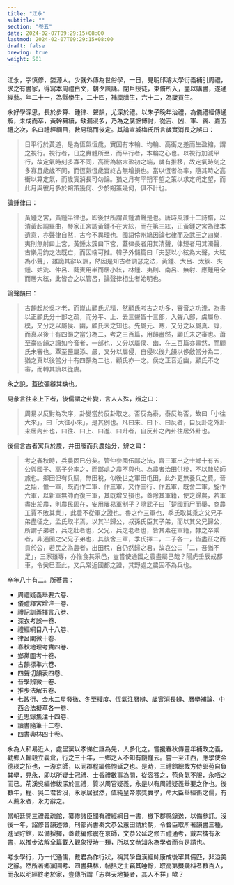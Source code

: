 ```yaml
---
title: "江永"
subtitle: ""
section: "卷五"
date: 2024-02-07T09:29:15+08:00
lastmod: 2024-02-07T09:29:15+08:00
draft: false
brewing: true
weight: 501
---
```



江永，字慎修，婺源人。少就外傅為世俗學，一日，見明邱濬大學衍義補引周禮，求之有書家，得寫本周禮白文，朝夕諷誦。閉戶授徒，束脩所入，盡以購書，遂通經藝。年二十一，為縣學生，二十四，補廩膳生，六十二，為歲貢生。

永好學深思，長於步算、鍾律、聲韻，尤深於禮。以朱子晚年治禮，為儀禮經傳通解，未成而卒，黃幹纂續，缺漏浸多，乃為之廣摭博討，從吉、凶、軍、賓、嘉五禮之次，名曰禮經綱目，數易稿而後定。其論宣城梅氏所言歲實消長之誤曰：

> 日平行於黃道，是為恆氣恆歲，實因有本輪、均輪、高衝之差而生盈縮，謂之視行。視行者，日之實體所至，而平行者，本輪之心也。以視行加減平行，故定氣時刻多寡不同，高衝為縮末盈初之端，歲有推移，故定氣時刻之多寡且歲歲不同，而恆氣恆歲實終古無增損也。當以恆者為率，隨其時之高衝以算定氣，而歲實消長可勿論。猶之月有平朔平望之策以求定朔定望，而此月與彼月多於朔策幾何、少於朔策幾何，俱不計也。

論鍾律曰：

> 黃鍾之宮，黃鍾半律也，即後世所謂黃鍾清聲是也。唐時風雅十二詩譜，以清黃起調畢曲，琴家正宮調黃鍾不在大絃，而在第三絃，正黃鍾之宮為律本遺意，亦聲律自然，古今不異理也。國語伶州鳩因論七律而及武王之四樂，夷則無射曰上宮，黃鍾太簇曰下宮，蓋律長者用其清聲，律短者用其濁聲，古樂用鈞之法既亡，而因端可推。韓子外儲篇曰「夫瑟以小絃為大聲，大絃為小聲」，雖詭其辭以諷，然因是知古者調瑟之法，黃鍾、大呂、太簇、夾鍾、姑洗、仲呂、蕤賓用半而居小絃，林鍾、夷則、南呂、無射、應鍾用全而居大絃，此皆合之以管呂，論聲律相生者始明也。

論聲韻曰：

> 古韻起於吳才老，而崑山顧氏尤精，然顧氏考古之功多，審音之功淺，為書以正顧氏分十部之疏，而分平、上、去三聲皆十三部，入聲八部，虞屬魚、模，又分之以屬侯、幽，顧氏未之知也。先屬元、寒，又分之以屬真、諄，而真以後十有四韻之當分為二，考之三百篇，用韻畫然，顧氏未之審也。蕭至豪四韻之讀如今音者，一部也，又分以屬侯、幽，在三百篇亦畫然，而顧氏未審也。覃至鹽屬添、嚴，又分以屬侵，自侵以後九韻以侈斂當分為二，猶之真以後當分十有四韻為二也，顧氏亦一之。侯之正音近幽，顧氏不之審，而轉其讀以從虞。

永之說，蓋欲彌縫其缺也。

易彖言往來上下者，後儒謂之卦變，言人人殊，辨之曰：

> 周易以反對為次序，卦變當於反卦取之。否反為泰，泰反為否，故曰「小往大來」，曰「大往小來」，是其例也。凡曰來、曰下、曰反者，自反卦之外卦來居內卦也，曰往、曰上、曰進、曰升者，自反卦之內卦往居外卦也。

後儒言古者寓兵於農，井田廢而兵農始分，辨之曰：

> 考之春秋時，兵農固已分矣。管仲參國伍鄙之法，齊三軍出之士鄉十有五，公與國子、高子分率之，而鄙處之農不與也。為農者治田供稅，不以隸於師旅也。鄉田但有兵賦，無田稅，似後世之軍田屯田，此外更無養兵之費。晉之始，惟一軍，既而作二軍、作三軍，又作三行、作五軍，既舍二軍，旋作六軍，以新軍無帥而復三軍，其既增又損也，蓋除其軍籍，使之歸農，若軍盡出於農，則農民固在，安用屢易軍制乎？隨武子曰「楚國荊尸而舉，商農工賈不敗其業」，此農不從軍之證也。魯之作三軍也，季氏取其乘之父兄子弟盡征之，孟氏取半焉，以其半歸公，叔孫氏臣其子弟，而以其父兄歸公，所謂子弟者，兵之壯者也，父兄，兵之老者也，皆其素在軍籍，隸之卒乘者，非通國之父兄子弟也，其後舍三軍，季氏擇二，二子各一，皆盡征之而貢於公，若民之為農者，出田稅，自仍然歸之君，故哀公曰「二，吾猶不足」，三家雖專，亦惟食其采邑，豈嘗使通國之農盡屬己哉？陽虎壬辰戒都車，令癸巳至此，又兵常近國都之證，其野處之農固不為兵也。

卒年八十有二。所著書：

- 周禮疑義舉要六卷、
- 儀禮釋宮增注一卷、
- 禮記訓義擇言八卷、
- 深衣考誤一卷、
- 禮經綱目八十八卷、
- 律呂闡微十卷、
- 春秋地理考實四卷、
- 鄉黨圖考十卷、
- 古韻標準六卷、
- 四聲切韻表四卷、
- 音學辨微一卷、
- 推步法解五卷、
- 七政衍、金水二星發微、冬至權度、恆氣注曆辨、歲實消長辨、曆學補論、中西合法擬草各一卷、
- 近思錄集注十四卷、
- 讀書隨筆十二卷、
- 四書典林四十卷。

永為人和易近人，處里黨以孝悌仁讓為先，人多化之。嘗援春秋傳豐年補敗之義，勸鄉人輸穀立義倉，行之三十年，一鄉之人不知有饑饉云。嘗一至江西，應學使金德瑛之招也，一游京師，以同郡程編修恂延之也。是時，三禮館總裁方侍郎苞自負其學，見永，即以所疑士冠禮、士昏禮數事為問，從容答之，苞負氣不服，永哂之而已。荊溪吳編修紱深於三禮，質以周官疑義，永是以有周禮疑義舉要之作也。後數年，程、吳二君皆沒，永家居寂然，值純皇帝崇獎實學，命大臣舉經術之儒，有人薦永者，永力辭之。

當朝廷開三禮義疏館，纂修諸臣聞有禮經綱目一書，檄下郡縣錄送，以備參訂。沒後一年，詔修音韻述微，刑部尚書秦文恭公蕙田請於朝，令督臣取所著韻書三種，進呈貯館，以備採擇，蓋戴編修震在京師，文恭公延之修五禮通考，戴君攜有永書，以推步法解全篇載入觀象授時一類，所以文恭知永為學者而有是請也。

考永學行，乃一代通儒，戴君為作行狀，稱其學自漢經師康成後罕其儔匹，非溢美之辭。然所著鄉黨圖考、四書典林，帖括之士竊其唾餘，取高第掇巍科者數百人，而永以明經終老於家，豈傳所謂「志與天地擬者，其人不祥」歟？